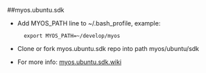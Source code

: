 ##myos.ubuntu.sdk

* Add MYOS_PATH line to ~/.bash_profile, example:

        export MYOS_PATH=~/develop/myos
        
* Clone or fork myos.ubuntu.sdk repo into path myos/ubuntu/sdk
* For more info:
[myos.ubuntu.sdk.wiki](https://github.com/amraboelela/myos.ubuntu.sdk/wiki)
